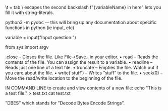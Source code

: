 \t = tab
\\ escapes the second backslash
f"{variableName} in here" lets you fill it with string-literals.

python3 -m pydoc
-- this will bring up any documentation about specific functions in python (ie input, etc)

variable = input("Input question:")

from sys import argv

.close – Closes the file. Like File->Save.. in your editor.
• read – Reads the contents of the file. You can assign the result to a variable.
• readline – Reads just one line of a text file.
• truncate – Empties the file. Watch out if you care about the file.
• write('stuff') – Writes ”stuff” to the file.
• seek(0) – Move the read/write location to the beginning of the file.

IN COMMAND LINE to create and view contents of a new file:
echo "This is a test file." > test.txt
cat test.txt

”DBES” which stands for ”Decode Bytes Encode Strings”.
